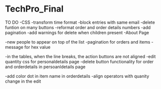 # TechPro_Final

TO DO
-CSS
-transform time format
-block entries with same email
-delete funtion on many buttons
-reformat order and order details numbers
-add pagination
-add warnings for delete when children present
-About Page

-new people to appear on top of the list
-pagination for orders and items
-message for hex value

-in the tables, when the line breaks, the action buttons are not aligned
-edit quantity css for personaldetails page
-delete button functionality for order and orderdetails in persoanldetails page

-add color dot in item name in orderdetails
-align operators with quanity change in the edit
